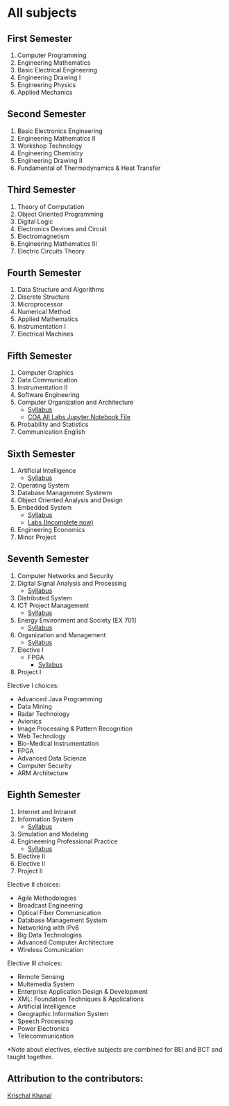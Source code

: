 # All subjects

## First Semester
1. Computer Programming
2. Engineering Mathematics
3. Basic Electrical Engineering
4. Engineering Drawing I
5. Engineering Physics
6. Applied Mechanics

## Second Semester
1. Basic Electronics Engineering
2. Engineering Mathematics II
3. Workshop Technology
4. Engineering Chemistry
5. Engineering Drawing II
6. Fundamental of Thermodynamics & Heat Transfer

## Third Semester
1. Theory of Computation
2. Object Oriented Programming
3. Digital Logic
4. Electronics Devices and Circuit
5. Electromagnetism
6. Engineering Mathematics III
7. Electric Circuits Theory

## Fourth Semester
1. Data Structure and Algorithms
2. Discrete Structure
3. Microprocessor
4. Numerical Method
5. Applied Mathematics
6. Instrumentation I
7. Electrical Machines

## Fifth Semester
1. Computer Graphics
2. Data Communication
3. Instrumentation II
4. Software Engineering
5. Computer Organization and Architecture
    * [Syllabus](../Subjects/COA/syllabus.md)
    * [COA All Labs Jupyter Notebook File](../Subjects/COA/COA_all_labs.ipynb)
6. Probability and Statistics
7. Communication English

## Sixth Semester
1. Artificial Intelligence
    * [Syllabus](../Subjects/Artificial-Intelligence/syllabus.md)
2. Operating System
3. Database Management Systewm
4. Object Oriented Analysis and Design
5. Embedded System
    * [Syllabus](../Subjects/Embedded-System/syllabus.md)
    * [Labs (Incomplete now)](../Subjects/Embedded-System/labs.md)
6. Engineering Economics
7. Minor Project

## Seventh Semester
1. Computer Networks and Security
2. Digital Signal Analysis and Processing
    * [Syllabus](../Subjects/Digital-Signal-Analysis-and-Processing/syllabus.md)
3. Distributed System
4. ICT Project Management
    * [Syllabus](../Subjects/Project-Management/syllabus.md)
5. Energy Environment and Society [EX 701]
    * [Syllabus](../Subjects/Energy-Environment-and-Society-BCT/syllabus.md)
6. Organization and Management
    * [Syllabus](../Subjects/Organization-and-Management/syllabus.md)
7. Elective I
    - FPGA
        * [Syllabus](../Subjects/Advanced-FPGA-and-Embedded-Design/syllabus.md)
8. Project I

Elective I choices:
- Advanced Java Programming
- Data Mining
- Radar Technology
- Avionics
- Image Processing & Pattern Recognition
- Web Technology
- Bio-Medical Instrumentation
- FPGA
- Advanced Data Science
- Computer Security
- ARM Architecture

## Eighth Semester
1. Internet and Intranet
2. Information System
    * [Syllabus](../Subjects/Information-System/syllabus.md)
3. Simulation and Modeling
4. Engineeering Professional Practice
    * [Syllabus](../Subjects/Engineering-Professional-Practice/syllabus.md)
5. Elective II
6. Elective II
7. Project II

Elective II choices:
- Agile Methodologies
- Broadcast Engineering
- Optical Fiber Communication
- Database Management System
- Networking with IPv6
- Big Data Technologies
- Advanced Computer Architecture
- Wireless Comunication

Elective III choices:
- Remote Sensing
- Multemedia System
- Enterprise Application Design & Development
- XML: Foundation Techniques & Applications
- Artificial Intelligence
- Geographic Information System
- Speech Processing
- Power Electronics
- Telecommunication

*Note about electives, elective subjects are combined for BEI and BCT and taught together.

## Attribution to the contributors:

[Krischal Khanal](https://github.com/krischal111)